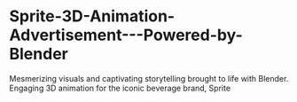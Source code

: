 # Sprite-3D-Animation-Advertisement---Powered-by-Blender
Mesmerizing visuals and captivating storytelling brought to life with Blender. Engaging 3D animation for the iconic beverage brand, Sprite
